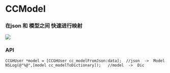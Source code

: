 # CCModel
### 在json 和 模型之间 快速进行映射
![](http://upload-images.jianshu.io/upload_images/904261-7ae62d8f615f5e68.jpg?imageMogr2/auto-orient/strip%7CimageView2/2/w/1240)
### API

    CCGHUser *model = [CCGHUser cc_modelFromJson:data];  //json  ->  Model
    NSLog(@"%@",[model cc_modelToDictionary]);   //model  ->  Dic
